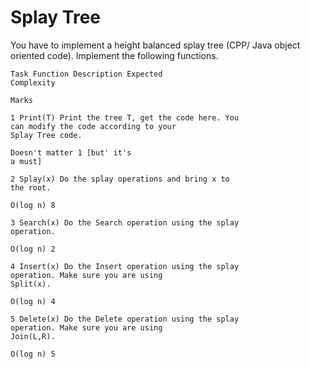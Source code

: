 
# Splay Tree


You have to implement a height balanced splay tree (CPP/ Java object oriented code). Implement
the following functions.

```
Task Function Description Expected
Complexity
```
```
Marks
```
```
1 Print(T) Print the tree T, get the code here. You
can modify the code according to your
Splay Tree code.
```
```
Doesn't matter 1 [but' it's
a must]
```
```
2 Splay(x) Do the splay operations and bring x to
the root.
```
```
O(log n) 8
```
```
3 Search(x) Do the Search operation using the splay
operation.
```
```
O(log n) 2
```
```
4 Insert(x) Do the Insert operation using the splay
operation. Make sure you are using
Split(x).
```
```
O(log n) 4
```
```
5 Delete(x) Do the Delete operation using the splay
operation. Make sure you are using
Join(L,R).
```
```
O(log n) 5
```


